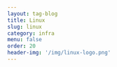 ```yaml
---
layout: tag-blog
title: Linux
slug: linux
category: infra
menu: false
order: 20
header-img: '/img/linux-logo.png'
---
```

